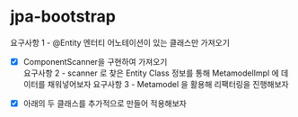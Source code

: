 # jpa-bootstrap

요구사항 1 - @Entity 엔터티 어노테이션이 있는 클래스만 가져오기
 - [X] ComponentScanner을 구현하여 가져오기  
요구사항 2 - scanner 로 찾은 Entity Class 정보를 통해 MetamodelImpl 에 데이터를 채워넣어보자
요구사항 3 - Metamodel 을 활용해 리팩터링을 진행해보자
 - [X] 아래의 두 클래스를 추가적으로 만들어 적용해보자 
 
